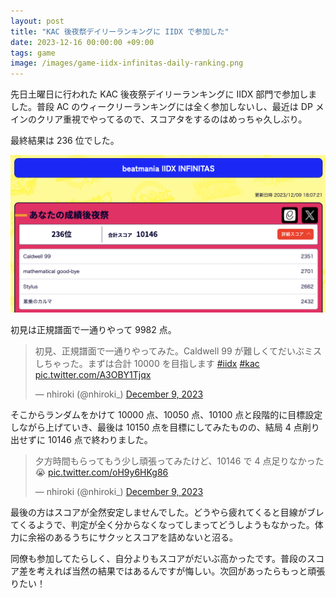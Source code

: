 ```yaml
---
layout: post
title: "KAC 後夜祭デイリーランキングに IIDX で参加した"
date: 2023-12-16 00:00:00 +09:00
tags: game
image: /images/game-iidx-infinitas-daily-ranking.png
---
```


先日土曜日に行われた KAC 後夜祭デイリーランキングに IIDX 部門で参加しました。普段 AC のウィークリーランキングには全く参加しないし、最近は DP メインのクリア重視でやってるので、スコアタをするのはめっちゃ久しぶり。

最終結果は 236 位でした。

![最終結果](/images/game-iidx-infinitas-daily-ranking.png)

初見は正規譜面で一通りやって 9982 点。

<blockquote class="twitter-tweet" data-dnt="true"><p lang="ja" dir="ltr">初見、正規譜面で一通りやってみた。Caldwell 99 が難しくてだいぶミスしちゃった。まずは合計 10000 を目指します <a href="https://twitter.com/hashtag/iidx?src=hash&amp;ref_src=twsrc%5Etfw">#iidx</a> <a href="https://twitter.com/hashtag/kac?src=hash&amp;ref_src=twsrc%5Etfw">#kac</a> <a href="https://t.co/A3OBY1Tjqx">pic.twitter.com/A3OBY1Tjqx</a></p>&mdash; nhiroki (@nhiroki_) <a href="https://twitter.com/nhiroki_/status/1733302079161282651?ref_src=twsrc%5Etfw">December 9, 2023</a></blockquote> <script async src="https://platform.twitter.com/widgets.js" charset="utf-8"></script>

そこからランダムをかけて 10000 点、10050 点、10100 点と段階的に目標設定しながら上げていき、最後は 10150 点を目標にしてみたものの、結局 4 点削り出せずに 10146 点で終わりました。

<blockquote class="twitter-tweet" data-conversation="none" data-dnt="true" data-theme="light"><p lang="ja" dir="ltr">夕方時間もらってもう少し頑張ってみたけど、10146 で 4 点足りなかった😭 <a href="https://t.co/oH9y6HKg86">pic.twitter.com/oH9y6HKg86</a></p>&mdash; nhiroki (@nhiroki_) <a href="https://twitter.com/nhiroki_/status/1733423706096177644?ref_src=twsrc%5Etfw">December 9, 2023</a></blockquote> <script async src="https://platform.twitter.com/widgets.js" charset="utf-8"></script>

最後の方はスコアが全然安定しませんでした。どうやら疲れてくると目線がブレてくるようで、判定が全く分からなくなってしまってどうしようもなかった。体力に余裕のあるうちにサクッとスコアを詰めないと沼る。

同僚も参加してたらしく、自分よりもスコアがだいぶ高かったです。普段のスコア差を考えれば当然の結果ではあるんですが悔しい。次回があったらもっと頑張りたい！
